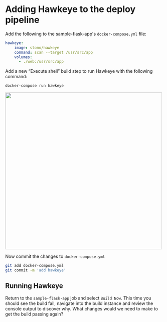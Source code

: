 # Adding Hawkeye to the deploy pipeline

Add the following to the sample-flask-app's `docker-compose.yml` file:

```yaml
hawkeye:
    image: stono/hawkeye
    command: scan --target /usr/src/app
    volumes:
      - ./web:/usr/src/app
```

Add a new “Execute shell” build step to run Hawkeye with the following command:

```sh
docker-compose run hawkeye
```

<img src="images/adding-hawkeye-add-build-step.png" width="500"/>

Now commit the changes to `docker-compose.yml` 

```bash
git add docker-compose.yml
git commit -m 'add hawkeye'
```

## Running Hawkeye
Return to the `sample-flask-app` job and select `Build Now`. This time you should see the build fail, navigate into the build instance and review the console output to discover why. What changes would we need to make to get the build passing again?
